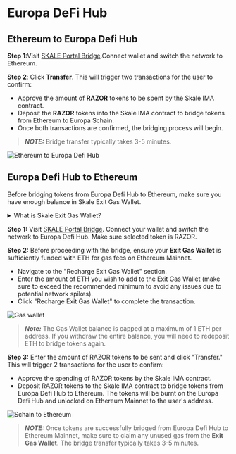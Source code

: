# Europa DeFi Hub

## Ethereum to Europa Defi Hub

**Step 1**:Visit [SKALE Portal Bridge](https://portal.skale.space/bridge?from=mainnet&to=turbulent-unique-scheat&token=razor&type=erc20).Connect wallet and switch the network to Ethereum.

**Step 2**: Click **Transfer**. This will trigger two transactions for the user to confirm:

- Approve the amount of **RAZOR** tokens to be spent by the Skale IMA contract.
- Deposit the **RAZOR** tokens into the Skale IMA contract to bridge tokens from Ethereum to Europa Schain.
- Once both transactions are confirmed, the bridging process will begin.

> **_NOTE:_** Bridge transfer typically takes 3-5 minutes.

![Ethereum to Europa Defi Hub](/img/bridge/portal-ethereum2europa.png)

## Europa Defi Hub to Ethereum

Before bridging tokens from Europa Defi Hub to Ethereum, make sure you have enough balance in Skale Exit Gas Wallet.

<details><summary>What is Skale Exit Gas Wallet?</summary>
<p>
To bridge funds from SKALE Chain to Ethereum Mainnet, you must first deposit funds into your SKALE Exit Gas Wallet. This wallet covers the transaction costs on Ethereum Mainnet when your funds are transferred to you.
<br />
<br />
The SKALE Exit Gas Wallet ensures that there are sufficient funds to pay for gas fees on transactions sent to Ethereum Mainnet. It's important to note that any unused gas in this wallet should be manually claimed by you after your tokens have been received on Ethereum Mainnet.

</p>
</details>

**Step 1:** Visit [SKALE Portal Bridge](https://portal.skale.space/bridge?from=elated-tan-skat&to=mainnet&token=razor&type=erc20). Connect your wallet and switch the network to Europa Defi Hub. Make sure selected token is RAZOR.

**Step 2:** Before proceeding with the bridge, ensure your **Exit Gas Wallet** is sufficiently funded with ETH for gas fees on Ethereum Mainnet.

- Navigate to the "Recharge Exit Gas Wallet" section.
- Enter the amount of ETH you wish to add to the Exit Gas Wallet (make sure to exceed the recommended minimum to avoid any issues due to potential network spikes).
- Click "Recharge Exit Gas Wallet" to complete the transaction.

![Gas wallet](/img/bridge/portal-gas-wallet.png)

> **_Note:_** The Gas Wallet balance is capped at a maximum of 1 ETH per address. If you withdraw the entire balance, you will need to redeposit ETH to bridge tokens again.

**Step 3:** Enter the amount of RAZOR tokens to be sent and click "Transfer." This will trigger 2 transactions for the user to confirm:

- Approve the spending of RAZOR tokens by the Skale IMA contract.
- Deposit RAZOR tokens to the Skale IMA contract to bridge tokens from Europa Defi Hub to Ethereum. The tokens will be burnt on the Europa Defi Hub and unlocked on Ethereum Mainnet to the user's address.

![Schain to Ethereum](/img/bridge/portal-europa2ethereum.png)

> **_NOTE:_** Once tokens are successfully bridged from Europa Defi Hub to Ethereum Mainnet, make sure to claim any unused gas from the **Exit Gas Wallet**. The bridge transfer typically takes 3-5 minutes.
